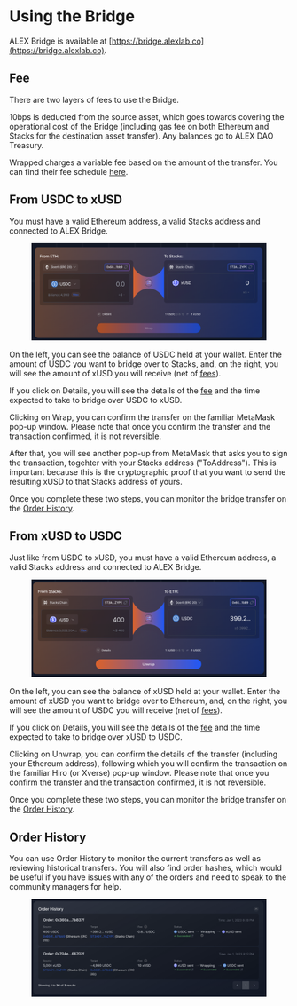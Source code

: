 # Using the Bridge

ALEX Bridge is available at [https://bridge.alexlab.co](https://bridge.alexlab.co).

## Fee

There are two layers of fees to use the Bridge.

10bps is deducted from the source asset, which goes towards covering the operational cost of the Bridge (including gas fee on both Ethereum and Stacks for the destination asset transfer). Any balances go to ALEX DAO Treasury.

Wrapped charges a variable fee based on the amount of the transfer. You can find their fee schedule [here](https://app.gitbook.com/s/wFwxyo05u2LDudAxiuAv/).

## From USDC to xUSD

You must have a valid Ethereum address, a valid Stacks address and connected to ALEX Bridge.

<figure><img src="../.gitbook/assets/Screenshot 2023-01-01 at 8.23.51 PM.png" alt=""><figcaption></figcaption></figure>

On the left, you can see the balance of USDC held at your wallet. Enter the amount of USDC you want to bridge over to Stacks, and, on the right, you will see the amount of xUSD you will receive (net of [fees](using-the-bridge.md#fee)).

If you click on Details, you will see the details of the [fee](using-the-bridge.md#fee) and the time expected to take to bridge over USDC to xUSD.

Clicking on Wrap, you can confirm the transfer on the familiar MetaMask pop-up window. Please note that once you confirm the transfer and the transaction confirmed, it is not reversible.

After that, you will see another pop-up from MetaMask that asks you to sign the transaction, togehter with your Stacks address ("ToAddress"). This is important because this is the cryptographic proof that you want to send the resulting xUSD to that Stacks address of yours.

Once you complete these two steps, you can monitor the bridge transfer on the [Order History](using-the-bridge.md#order-history).

## From xUSD to USDC

Just like from USDC to xUSD, you must have a valid Ethereum address, a valid Stacks address and connected to ALEX Bridge.

<figure><img src="../.gitbook/assets/Screenshot 2023-01-01 at 8.37.04 PM.png" alt=""><figcaption></figcaption></figure>

On the left, you can see the balance of xUSD held at your wallet. Enter the amount of xUSD you want to bridge over to Ethereum, and, on the right, you will see the amount of USDC you will receive (net of [fees](using-the-bridge.md#fee)).

If you click on Details, you will see the details of the [fee](using-the-bridge.md#fee) and the time expected to take to bridge over xUSD to USDC.

Clicking on Unwrap, you can confirm the details of the transfer (including your Ethereum address), following which you will confirm the transaction on the familiar Hiro (or Xverse) pop-up window. Please note that once you confirm the transfer and the transaction confirmed, it is not reversible.

Once you complete these two steps, you can monitor the bridge transfer on the [Order History](using-the-bridge.md#order-history).

## Order History

You can use Order History to monitor the current transfers as well as reviewing historical transfers. You will also find order hashes, which would be useful if you have issues with any of the orders and need to speak to the community managers for help.

<figure><img src="../.gitbook/assets/Screenshot 2023-01-01 at 8.41.30 PM.png" alt=""><figcaption></figcaption></figure>

